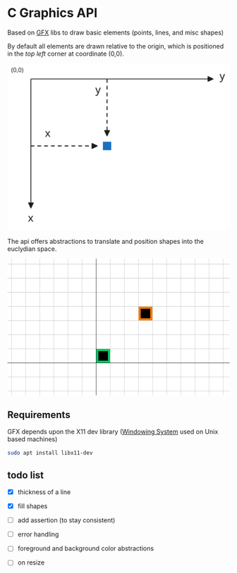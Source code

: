 # C Graphics API

Based on [GFX](http://www.nd.edu/~dthain/courses/cse20211/fall2013/gfx) libs to draw basic elements (points, lines, and misc shapes)

By default all elements are drawn relative to the origin, which is positioned in the *top left* corner at coordinate (0,0).  

<img src="img/coordinate_space.svg" alt="coordinate_space" style="zoom:75%;" /> 

The api offers abstractions to translate and position shapes into the euclydian space.

![default](img/default.png) 

## Requirements

GFX depends upon the X11 dev library ([Windowing System](https://en.wikipedia.org/wiki/X_Window_System) used on Unix based machines)

```bash
sudo apt install libx11-dev
```

## todo list

- [x] thickness of a line
- [x] fill shapes
- [ ] add assertion (to stay consistent)
- [ ] error handling
- [ ] foreground and background color abstractions
- [ ] on resize







